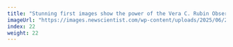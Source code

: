 ```yaml
---
title: "Stunning first images show the power of the Vera C. Rubin Observatory"
imageUrl: "https://images.newscientist.com/wp-content/uploads/2025/06/20111708/SEI_255987692.jpg?width=788"
index: 22
weight: 22
---
```

